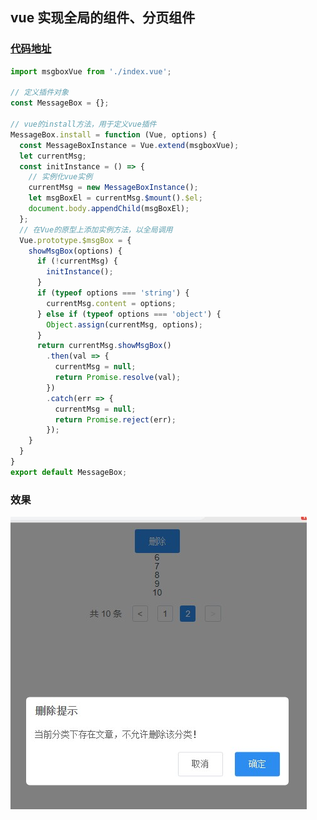 ## vue 实现全局的组件、分页组件

### [代码地址](https://github.com/dirkhe1051931999/common-demo)
```js
import msgboxVue from './index.vue';

// 定义插件对象
const MessageBox = {};

// vue的install方法，用于定义vue插件
MessageBox.install = function (Vue, options) {
  const MessageBoxInstance = Vue.extend(msgboxVue);
  let currentMsg;
  const initInstance = () => {
    // 实例化vue实例
    currentMsg = new MessageBoxInstance();
    let msgBoxEl = currentMsg.$mount().$el;
    document.body.appendChild(msgBoxEl);
  };
  // 在Vue的原型上添加实例方法，以全局调用
  Vue.prototype.$msgBox = {
    showMsgBox(options) {
      if (!currentMsg) {
        initInstance();
      }
      if (typeof options === 'string') {
        currentMsg.content = options;
      } else if (typeof options === 'object') {
        Object.assign(currentMsg, options);
      }
      return currentMsg.showMsgBox()
        .then(val => {
          currentMsg = null;
          return Promise.resolve(val);
        })
        .catch(err => {
          currentMsg = null;
          return Promise.reject(err);
        });
    }
  }
}
export default MessageBox;

```
### 效果
![koa的洋葱切面](https://github.com/dirkhe1051931999/hjBlog/raw/master/blog-management/screenshot/01.jpg)
